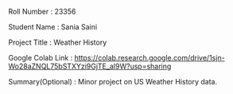 Roll Number       :   23356

Student Name      :   Sania Saini

Project Title     :   Weather History

Google Colab Link :   https://colab.research.google.com/drive/1sjn-Wo28aZNQL75bSTXYzi9GjTE_aI9W?usp=sharing

Summary(Optional) :   Minor project on US Weather History data.
